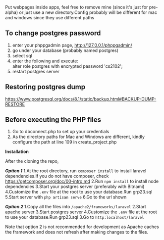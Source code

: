 Put webpages inside apps, feel free to remove mine (since it's just for pre-alpha) or just use a new directory.Config probably will be different for mac and windows since they use different paths

To change postgres password
---------------------------
1) enter your phppgadmin page, http://127.0.0.1/phppgadmin/  
2) go under your database (probably named postgres)  
3) select sql  
4) enter the following and execute:  
alter role postgres with encrypted password 'cs2102';  
5) restart postgres server  

Restoring postgres dump  
-----------------------  
https://www.postgresql.org/docs/8.1/static/backup.html#BACKUP-DUMP-RESTORE  


Before executing the PHP files
---------------------------
1) Go to dbconnect.php to set up your credentials<br>
2) As the directory paths for Mac and Windows are different, kindly configure the path at line 109 in create_project.php

**Installation**

After the cloning the repo,

***Option 1***
1.At the root directory, run `composer install` to install laravel dependencies.If you do not have composer, check https://getcomposer.org/doc/00-intro.md
2.Run `npm install` to install node dependencies
3.Start your postgres server (preferably with Bitnami)
4.Customize the `.env` file at the root to use your database.Run grp23.sql
5.Start server with `php artisan serve`
6.Go to the url shown

***Option 2***
1.Copy all the files into `/apache2/frameworks/laravel`
2.Start apache server
3.Start postgres server
4.Customize the `.env` file at the root to use your database.Run grp23.sql
3.Go to `http:localhost/laravel`

Note that option 2 is not recommended for development as Apache caches the framework and does not refresh after making changes to the files.
